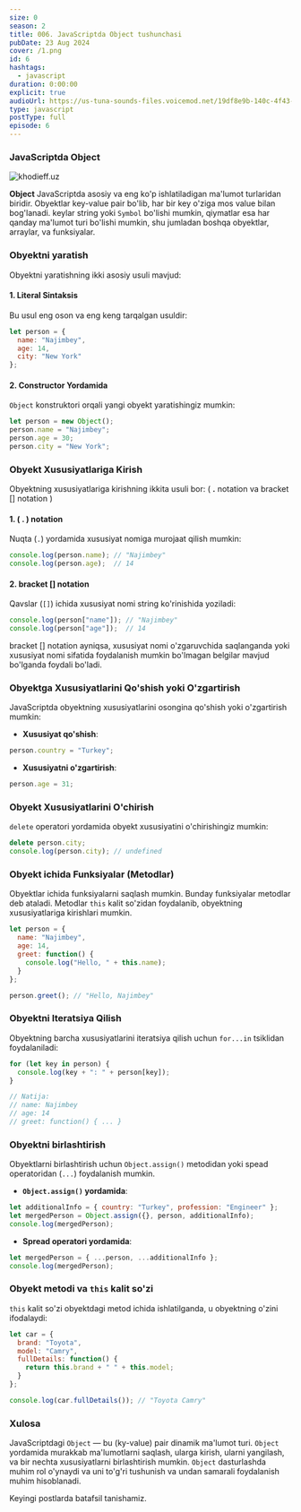 ```yaml
---
size: 0
season: 2
title: 006. JavaScriptda Object tushunchasi
pubDate: 23 Aug 2024
cover: /1.png
id: 6
hashtags:
  - javascript
duration: 0:00:00
explicit: true
audioUrl: https://us-tuna-sounds-files.voicemod.net/19df8e9b-140c-4f43-8c0e-09c162821765-1658350707858.mp3
type: javascript
postType: full
episode: 6
---
```

### JavaScriptda Object



![khodieff.uz](https://miro.medium.com/v2/resize:fit:1400/1*25GHddWfeusJEGE5IET6_g.jpeg "khodieff.uz")

**Object** JavaScriptda asosiy va eng ko'p ishlatiladigan ma'lumot turlaridan biridir. Obyektlar key-value pair bo'lib, har bir key o'ziga mos value bilan bog'lanadi. keylar string yoki `Symbol` bo'lishi mumkin, qiymatlar esa har qanday ma'lumot turi bo'lishi mumkin, shu jumladan boshqa obyektlar, arraylar, va funksiyalar.

### Obyektni yaratish

Obyektni yaratishning ikki asosiy usuli mavjud:

#### 1. **Literal Sintaksis**

Bu usul eng oson va eng keng tarqalgan usuldir:

```javascript
let person = {
  name: "Najimbey",
  age: 14,
  city: "New York"
};
```

#### 2. **Constructor Yordamida**

`Object` konstruktori orqali yangi obyekt yaratishingiz mumkin:

```javascript
let person = new Object();
person.name = "Najimbey";
person.age = 30;
person.city = "New York";
```

### Obyekt Xususiyatlariga Kirish



Obyektning xususiyatlariga kirishning ikkita usuli bor:  ( **.**  notation va bracket \[] notation )

#### 1. ( . ) notation

Nuqta (`.`) yordamida xususiyat nomiga murojaat qilish mumkin:

```javascript
console.log(person.name); // "Najimbey"
console.log(person.age);  // 14
```

#### 2. bracket \[] notation

Qavslar (`[]`) ichida xususiyat nomi string ko'rinishida yoziladi:

```javascript
console.log(person["name"]); // "Najimbey"
console.log(person["age"]);  // 14
```

 bracket \[] notation ayniqsa, xususiyat nomi o'zgaruvchida saqlanganda yoki xususiyat nomi sifatida foydalanish mumkin bo'lmagan belgilar mavjud bo'lganda foydali bo'ladi.

### Obyektga Xususiyatlarini Qo'shish yoki O'zgartirish

JavaScriptda obyektning xususiyatlarini osongina qo'shish yoki o'zgartirish mumkin:

* **Xususiyat qo'shish**:

```javascript
person.country = "Turkey";
```

* **Xususiyatni o'zgartirish**:

```javascript
person.age = 31;
```

### Obyekt Xususiyatlarini O'chirish

`delete` operatori yordamida obyekt xususiyatini o'chirishingiz mumkin:

```javascript
delete person.city;
console.log(person.city); // undefined
```

### Obyekt ichida Funksiyalar (Metodlar)

Obyektlar ichida funksiyalarni saqlash mumkin. Bunday funksiyalar metodlar deb ataladi. Metodlar `this` kalit so'zidan foydalanib, obyektning xususiyatlariga kirishlari mumkin.

```javascript
let person = {
  name: "Najimbey",
  age: 14,
  greet: function() {
    console.log("Hello, " + this.name);
  }
};

person.greet(); // "Hello, Najimbey"
```

### Obyektni Iteratsiya Qilish

Obyektning barcha xususiyatlarini iteratsiya qilish uchun `for...in` tsiklidan foydalaniladi:

```javascript
for (let key in person) {
  console.log(key + ": " + person[key]);
}

// Natija:
// name: Najimbey
// age: 14
// greet: function() { ... }
```

### Obyektni birlashtirish

Obyektlarni birlashtirish uchun `Object.assign()` metodidan yoki spead operatoridan (`...`) foydalanish mumkin.

* **`Object.assign()` yordamida**:

```javascript
let additionalInfo = { country: "Turkey", profession: "Engineer" };
let mergedPerson = Object.assign({}, person, additionalInfo);
console.log(mergedPerson);
```

* **Spread operatori yordamida**:

```javascript
let mergedPerson = { ...person, ...additionalInfo };
console.log(mergedPerson);
```

### Obyekt metodi va `this` kalit so'zi

`this` kalit so'zi obyektdagi metod ichida ishlatilganda, u obyektning o'zini ifodalaydi:

```javascript
let car = {
  brand: "Toyota",
  model: "Camry",
  fullDetails: function() {
    return this.brand + " " + this.model;
  }
};

console.log(car.fullDetails()); // "Toyota Camry"
```

### Xulosa

JavaScriptdagi `Object` — bu (ky-value) pair dinamik ma'lumot turi. `Object` yordamida murakkab ma'lumotlarni saqlash, ularga kirish, ularni yangilash, va bir nechta xususiyatlarni birlashtirish mumkin. `Object` dasturlashda muhim rol o'ynaydi va uni to'g'ri tushunish va undan samarali foydalanish muhim hisoblanadi.



Keyingi postlarda batafsil tanishamiz.